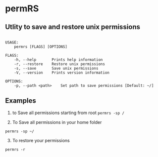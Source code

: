 # permRS


## Utlity to save and restore unix permissions

```

USAGE:
    permrs [FLAGS] [OPTIONS]

FLAGS:
    -h, --help       Prints help information
    -r, --restore    Restore unix permissions
    -s, --save       Save unix permissions
    -V, --version    Prints version information

OPTIONS:
    -p, --path <path>    Set path to save permissions [Default: ~/]
```

## Examples


1. to Save all permissions starting from root
`permrs -sp /`


2. To Save all permissions in your home folder

`permrs -sp ~/`


3. To restore your permissions

`permrs -r`

